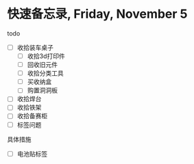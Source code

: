 # 快速备忘录,  Friday, November 5

todo

* [ ] 收拾装车桌子
  * [ ] 收拾3d打印件
  * [ ] 回收旧元件
  * [ ] 收拾分类工具
  * [ ] 买收纳盒
  * [ ] 购置洞洞板
* [ ] 收拾焊台
* [ ] 收拾铁架
* [ ] 收拾备赛柜
* [ ] 标签问题

具体措施

* [ ] 电池贴标签
